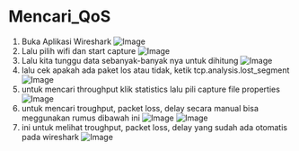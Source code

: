 # Mencari_QoS

1. Buka Aplikasi Wireshark 
![Image](https://github.com/user-attachments/assets/8e8bf7e7-4930-4bf3-b729-fa4d4b96ad25)
2. Lalu pilih wifi dan start capture
![Image](https://github.com/user-attachments/assets/7108d932-2e56-4dc3-b4d2-bc7d7dfde616)
3. Lalu kita tunggu data sebanyak-banyak nya untuk dihitung
![Image](https://github.com/user-attachments/assets/451af292-8940-4d5b-87c6-deddcc847691)
4. lalu cek apakah ada paket los atau tidak, ketik tcp.analysis.lost_segment
![Image](https://github.com/user-attachments/assets/68e9d67c-4731-4212-b507-1a953cc0a2f5)
5. untuk mencari throughput klik statistics lalu pili capture file properties
![Image](https://github.com/user-attachments/assets/8eafca18-f72a-4cd9-a3ae-a1500fecb7c2)
6. untuk mencari troughput, packet loss, delay secara manual bisa meggunakan rumus dibawah ini
![Image](https://github.com/user-attachments/assets/4c271824-ac80-4a97-ab91-19aec9e97c12)
![Image](https://github.com/user-attachments/assets/96f97709-5899-4989-a360-100a56cdaed4)
7. ini untuk melihat troughput, packet loss, delay yang sudah ada otomatis pada wireshark
![Image](https://github.com/user-attachments/assets/b7f9bc28-5fb2-4c17-8e96-74258c4b5d27)

